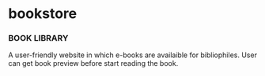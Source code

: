 # bookstore

<h3>BOOK LIBRARY</h3>
<p>A user-friendly website in which e-books are availaible for bibliophiles. User can get book preview before start reading the book.</p>
